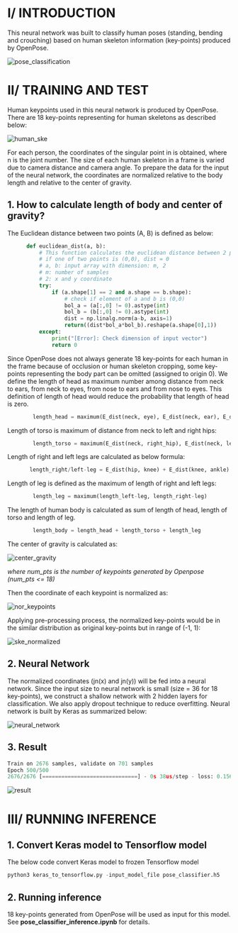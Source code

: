 # I/ INTRODUCTION
This neural network was built to classify human poses (standing, bending and crouching) based on human skeleton information (key-points) produced by OpenPose. 

![pose_classification](images/flow.png)

# II/ TRAINING AND TEST
Human keypoints used in this neural network is produced by OpenPose. There are 18 key-points representing for human skeletons as described below:

![human_ske](images/human_skeleton_coco.png)

For each person, the coordinates of the singular point in is obtained, where n is the joint number. The size of each human skeleton in a frame is varied due to camera distance and camera angle. To prepare the data for the input of the neural network, the coordinates are normalized relative to the body length and relative to the center of gravity.

## 1. How to calculate length of body and center of gravity?

The Euclidean distance between two points (A, B) is defined as below:        
```python
      def euclidean_dist(a, b):
          # This function calculates the euclidean distance between 2 point in 2-D coordinates
          # if one of two points is (0,0), dist = 0
          # a, b: input array with dimension: m, 2
          # m: number of samples
          # 2: x and y coordinate
          try:
              if (a.shape[1] == 2 and a.shape == b.shape):
                  # check if element of a and b is (0,0)
                  bol_a = (a[:,0] != 0).astype(int)
                  bol_b = (b[:,0] != 0).astype(int)
                  dist = np.linalg.norm(a-b, axis=1)
                  return((dist*bol_a*bol_b).reshape(a.shape[0],1))
          except:
              print("[Error]: Check dimension of input vector")
              return 0
```

Since OpenPose does not always generate 18 key-points for each human in the frame because of occlusion or human skeleton cropping, some key-points representing the body part can be omitted (assigned to origin 0). We define the length of head as maximum number among distance from neck to ears, from neck to eyes, from nose to ears and from nose to eyes. This definition of length of head would reduce the probability that length of head is zero. 
```python
        length_head = maximum(E_dist(neck, eye), E_dist(neck, ear), E_dist(nose, eye), E_dist(nose, ear))
```
Length of torso is maximum of distance from neck to left and right hips:
```python
        length_torso = maximum(E_dist(neck, right_hip), E_dist(neck, left_hip))
 ```
Length of right and left legs are calculated as below formula:
 ```python
        length_right/left-leg = E_dist(hip, knee) + E_dist(knee, ankle)
```
Length of leg is defined as the maximum of length of right and left legs:
```python
        length_leg = maximum(length_left-leg, length_right-leg)
```
The length of human body is calculated as sum of length of head, length of torso and length of leg. 
```python
        length_body = length_head + length_torso + length_leg
```

The center of gravity is calculated as:

![center_gravity](images/center_gravity.png)
     
*where num_pts is the number of keypoints generated by Openpose (num_pts <= 18)*

Then the coordinate of each keypoint is normalized as:

![nor_keypoints](images/normalized_keypoints.png)

Applying pre-processing process, the normalized key-points would be in the similar distribution as original key-points but in range of (-1, 1):

![ske_normalized](images/normalized_ske.png)

## 2. Neural Network
The normalized coordinates (jn(x) and jn(y)) will be fed into a neural network. Since the input size to neural network is small (size = 36 for 18 key-points), we construct a shallow network with 2 hidden layers for classification. We also apply dropout technique to reduce overfitting.
Neural network is built by Keras as summarized below:

![neural_network](images/neural_network.png)

## 3. Result
```python
Train on 2676 samples, validate on 701 samples
Epoch 500/500
2676/2676 [==============================] - 0s 38us/step - loss: 0.1567 - acc: 0.9638 - val_loss: 0.1304 - val_acc: 0.9629
```

![result](images/loss_acc.png)

# III/ RUNNING INFERENCE
## 1. Convert Keras model to Tensorflow model
The below code convert Keras model to frozen Tensorflow model
```python
python3 keras_to_tensorflow.py -input_model_file pose_classifier.h5
```
## 2. Running inference
18 key-points generated from OpenPose will be used as input for this model.
See **pose_classifier_inference.ipynb** for details.
